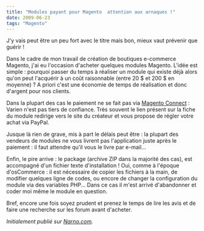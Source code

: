 ```yaml
---
title: "Modules payant pour Magento  attention aux arnaques !"
date: 2009-06-23
tags: "Magento"
---
```


J'y vais peut être un peu fort avec le titre mais bon, mieux vaut prévenir que guérir !

Dans le cadre de mon travail de création de boutiques e-commerce Magento, j'ai eu l'occasion d'acheter quelques modules Magento. L'idée est simple : pourquoi passer du temps à réaliser un module qui existe déjà alors qu'on peut l'acquérir à un coût raisonnable (entre 20 $ et 200 $ en moyenne) ? A priori c'est une économie de temps de réalisation et donc d'argent pour nos clients.

Dans la plupart des cas le paiement ne se fait pas via [Magento Connect](http://www.magentocommerce.com/magento-connect) : Varien n'est pas tiers de confiance. Très souvent le lien présent sur la fiche du module redirige vers le site du créateur et vous propose de régler votre achat via PayPal.

Jusque là rien de grave, mis à part le délais peut être : la plupart des vendeurs de modules ne vous livrent pas l'application juste après le paiement : il faut attendre qu'il vous le livre par e-mail...

Enfin, le pire arrive : le package (archive ZIP dans la majorité des cas), est accompagné d'un fichier texte d'installation ! Oui, comme à l'époque d'osCommerce : il est nécessaire de copier les fichiers à la main, de modifier quelques ligne de codes, ou encore de changer la configuration du module via des variables PHP...
Dans ce cas il m'est arrivé d'abandonner et coder moi même le module en question.

Bref, encore une fois soyez prudent et prenez le temps de lire les avis et de faire une recherche sur les forum avant d'acheter.

_Initialement publié sur [Narno.com](http://narno.com/blog/modules-payant-pour-magento-attention-aux-arnaques)._
